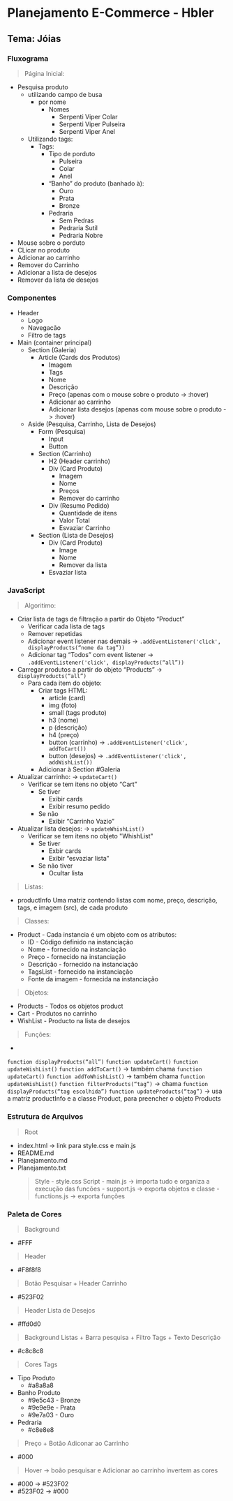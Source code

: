 # Planejamento E-Commerce - Hbler
## Tema: Jóias

### Fluxograma
> Página Inicial:
- Pesquisa produto
  - utilizando campo de busa
    - por nome
      - Nomes
        - Serpenti Viper Colar
        - Serpenti Viper Pulseira
        - Serpenti Viper Anel
  - Utilizando tags:
    - Tags:
      - Tipo de porduto
        - Pulseira
        - Colar
        - Anel
      - “Banho” do produto (banhado à):
        - Ouro
        - Prata
        - Bronze
      - Pedraria
        - Sem Pedras
        - Pedraria Sutil
        - Pedraria Nobre
- Mouse sobre o porduto
- CLicar no produto
- Adicionar ao carrinho
- Remover do Carrinho
- Adicionar a lista de desejos
- Remover da lista de desejos

### Componentes
- Header
  - Logo
  - Navegacão
  - Filtro de tags
- Main (container principal)
  - Section (Galeria)
    - Article (Cards dos Produtos)
      - Imagem
      - Tags
      - Nome
      - Descrição
      - Preço (apenas com o mouse sobre o produto -> :hover)
      - Adicionar ao carrinho
      - Adicionar lista desejos (apenas com mouse sobre o produto -> :hover)
  - Aside (Pesquisa, Carrinho, Lista de Desejos)
    - Form (Pesquisa)
      - Input
      - Button
    - Section (Carrinho)
      - H2 (Header carrinho)
      - Div (Card Produto)
        - Imagem
        - Nome
        - Preços
        - Remover do carrinho
      - Div (Resumo Pedido)
        - Quantidade de itens
        - Valor Total
        - Esvaziar Carrinho
    - Section (Lista de Desejos)
      - Div (Card Produto)
        - Image
        - Nome
        - Remover da lista
      - Esvaziar lista

### JavaScript
> Algoritimo:
- Criar lista de tags de filtração a partir do Objeto “Product”
  - Verificar cada lista de tags 
  - Remover repetidas
  - Adicionar event listener nas demais -> ``` .addEventListener('click', displayProducts(“nome da tag”)) ```
  - Adicionar tag “Todos” com event listener -> ``` .addEventListener('click', displayProducts(“all”)) ```
- Carregar produtos a partir do objeto “Products” -> ```displayProducts(“all”) ```
  - Para cada item do objeto:
    - Criar tags HTML: 
      - article (card)
      - img (foto)
      - small (tags produto)
      - h3 (nome)
      - p (descrição)
      - h4 (preço)
      - button (carrinho) -> ``` .addEventListener('click', addToCart()) ```
      - button (desejos) -> ``` .addEventListener('click', addWishList()) ```
    - Adicionar à Section #Galeria
- Atualizar carrinho: -> ```updateCart() ```
  - Verificar se tem itens no objeto “Cart”
    - Se tiver
      - Exibir cards
      - Exibir resumo pedido
    - Se não
      - Exibir “Carrinho Vazio”
- Atualizar lista desejos:  -> ```updateWhishList() ```
  - Verificar se tem itens no objeto "WhishList"
    - Se tiver
      - Exbir cards
      - Exibir “esvaziar lista”
    - Se não tiver
      - Ocultar lista


> Listas:
- productInfo 
Uma matriz contendo listas com nome, preço, descrição, tags, e imagem (src), de cada produto

> Classes:
- Product - Cada instancia é um objeto com os atributos:
  - ID - Código definido na instanciação
  - Nome - fornecido na instanciação
  - Preço - fornecido na instanciação
  - Descrição - fornecido na instanciação
  - TagsList - fornecido na instanciação
  - Fonte da imagem - fornecida na instanciação

> Objetos:
- Products - Todos os objetos product
- Cart - Produtos no carrinho
- WishList - Producto na lista de desejos

> Funções:
-
``` function displayProducts(“all”) ```
``` function updateCart() ```
``` function updateWishList() ```
``` function addToCart() ``` -> também chama ``` function updateCart() ```
``` function addToWhishList() ``` -> também chama ``` function updateWishList() ```
``` function filterProducts(“tag”) ``` -> chama ``` function displayProducts(“tag escolhida”) ```
``` function updateProducts(“tag”) ``` -> usa a matriz productInfo e a classe Product, para preencher o objeto Products

### Estrutura de Arquivos
> Root
- index.html -> link para style.css e main.js
- README.md
- Planejamento.md
- Planejamento.txt
    > Style
        - style.css
    > Script
        - main.js -> importa tudo e organiza a execução das funcões
        - support.js -> exporta objetos e classe
        - functions.js -> exporta funções

### Paleta de Cores
> Background
- #FFF
> Header
- #F8f8f8
> Botão Pesquisar + Header Carrinho
- #523F02
> Header Lista de Desejos
- #ffd0d0
> Background Listas + Barra pesquisa + Filtro Tags + Texto Descrição
- #c8c8c8
> Cores Tags
- Tipo Produto
  - #a8a8a8
- Banho Produto
  - #9e5c43 - Bronze
  - #9e9e9e - Prata
  - #9e7a03 - Ouro
- Pedraria
  - #c8e8e8
> Preço + Botão Adiconar ao Carrinho
- #000
> Hover ->  boão pesquisar e Adicionar ao carrinho invertem as cores
- #000 -> #523F02
- #523F02 -> #000
